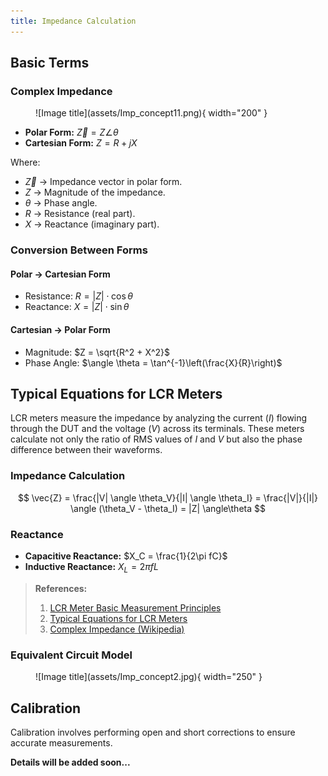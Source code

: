 ```yaml
---
title: Impedance Calculation
---
```


## Basic Terms

### Complex Impedance

<figure markdown="span">
  ![Image title](assets/Imp_concept11.png){ width="200" }
</figure>

- **Polar Form:** $\displaystyle\vec{Z} = Z \angle\theta$  
- **Cartesian Form:** $Z = R + jX$  

Where:  
- $\vec{Z}$ → Impedance vector in polar form.  
- $Z$ → Magnitude of the impedance.  
- $\theta$ → Phase angle.  
- $R$ → Resistance (real part).  
- $X$ → Reactance (imaginary part).  

### Conversion Between Forms

#### Polar → Cartesian Form
- Resistance: $R = |Z| \cdot \cos \theta$  
- Reactance: $X = |Z| \cdot \sin \theta$  

#### Cartesian → Polar Form
- Magnitude: $Z = \sqrt{R^2 + X^2}$  
- Phase Angle: $\angle \theta = \tan^{-1}\left(\frac{X}{R}\right)$  

## Typical Equations for LCR Meters

LCR meters measure the impedance by analyzing the current ($I$) flowing through the DUT and the voltage ($V$) across its terminals. These meters calculate not only the ratio of RMS values of $I$ and $V$ but also the phase difference between their waveforms.

### Impedance Calculation
$$
\vec{Z} = \frac{|V| \angle \theta_V}{|I| \angle \theta_I} = \frac{|V|}{|I|} \angle (\theta_V - \theta_I) = |Z| \angle\theta
$$

### Reactance
- **Capacitive Reactance:** $X_C = \frac{1}{2\pi fC}$  
- **Inductive Reactance:** $X_L = 2\pi fL$  

> **References:**  
> 1. [LCR Meter Basic Measurement Principles](https://www.hioki.com/in-en/learning/usage/lcr-meters_1.html)  
> 2. [Typical Equations for LCR Meters](https://www.hioki.com/in-en/learning/usage/lcr-meters_2.html)  
> 3. [Complex Impedance (Wikipedia)](https://en.wikipedia.org/wiki/Electrical_impedance#Complex_impedance)

### Equivalent Circuit Model

<figure markdown="span">
  ![Image title](assets/Imp_concept2.jpg){ width="250" }
</figure>

## Calibration

Calibration involves performing open and short corrections to ensure accurate measurements.  

**Details will be added soon...**